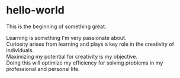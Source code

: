 # hello-world
This is the beginning of something great.

Learning is something I'm very passionate about.<br>
Curiosity arises from learning and plays a key role in the creativity of individuals.<br>
Maximizing my potential for creativity is my objective.<br>
Doing this will optimize my efficiency for solving problems in my professional and personal life.

